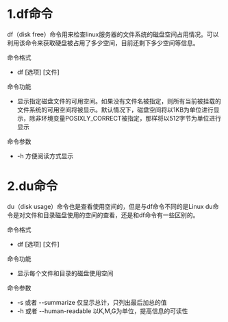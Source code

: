 # 1.df命令

df（disk free）命令用来检查linux服务器的文件系统的磁盘空间占用情况。可以利用该命令来获取硬盘被占用了多少空间，目前还剩下多少空间等信息。

命令格式

- df  [选项]  [文件]

命令功能

- 显示指定磁盘文件的可用空间。如果没有文件名被指定，则所有当前被挂载的文件系统的可用空间将被显示。默认情况下，磁盘空间将以1KB为单位进行显示，除非环境变量POSIXLY_CORRECT被指定，那样将以512字节为单位进行显示

命令参数

- -h  方便阅读方式显示



# 2.du命令

du（disk usage）命令也是查看使用空间的，但是与df命令不同的是Linux du命令是对文件和目录磁盘使用的空间的查看，还是和df命令有一些区别的。

命令格式

- df  [选项]  [文件]

命令功能

- 显示每个文件和目录的磁盘使用空间

命令参数

- -s  或者 --summarize  仅显示总计，只列出最后加总的值
- -h 或者 --human-readable  以K,M,G为单位，提高信息的可读性 
